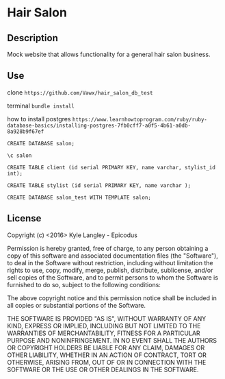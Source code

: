 # Hair Salon

## Description
Mock website that allows functionality for a general hair salon business.

## Use

clone `https://github.com/Vawx/hair_salon_db_test`

terminal `bundle install`

how to install postgres `https://www.learnhowtoprogram.com/ruby/ruby-database-basics/installing-postgres-7fb0cff7-a0f5-4b61-a0db-8a928b9f67ef`

`CREATE DATABASE salon;`

`\c salon`

`CREATE TABLE client (id serial PRIMARY KEY, name varchar, stylist_id int);`

`CREATE TABLE stylist (id serial PRIMARY KEY, name varchar );`

`CREATE DATABASE salon_test WITH TEMPLATE salon;`

## License
Copyright (c) <2016> Kyle Langley - Epicodus

Permission is hereby granted, free of charge, to any person obtaining a copy of this software and associated documentation files (the "Software"), to deal in the Software without restriction, including without limitation the rights to use, copy, modify, merge, publish, distribute, sublicense, and/or sell copies of the Software, and to permit persons to whom the Software is furnished to do so, subject to the following conditions:

The above copyright notice and this permission notice shall be included in all copies or substantial portions of the Software.

THE SOFTWARE IS PROVIDED "AS IS", WITHOUT WARRANTY OF ANY KIND, EXPRESS OR IMPLIED, INCLUDING BUT NOT LIMITED TO THE WARRANTIES OF MERCHANTABILITY, FITNESS FOR A PARTICULAR PURPOSE AND NONINFRINGEMENT. IN NO EVENT SHALL THE AUTHORS OR COPYRIGHT HOLDERS BE LIABLE FOR ANY CLAIM, DAMAGES OR OTHER LIABILITY, WHETHER IN AN ACTION OF CONTRACT, TORT OR OTHERWISE, ARISING FROM, OUT OF OR IN CONNECTION WITH THE SOFTWARE OR THE USE OR OTHER DEALINGS IN THE SOFTWARE.
